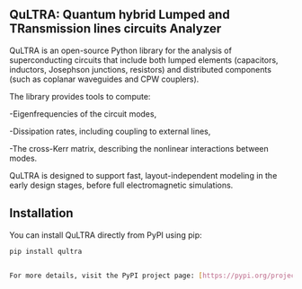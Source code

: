 ## QuLTRA:  Quantum hybrid Lumped and TRansmission lines circuits Analyzer
QuLTRA is an open-source Python library for the analysis of superconducting circuits that include both lumped elements (capacitors, inductors, Josephson junctions, resistors) and distributed components (such as coplanar waveguides and CPW couplers).

The library provides tools to compute:

-Eigenfrequencies of the circuit modes,

-Dissipation rates, including coupling to external lines,

-The cross-Kerr matrix, describing the nonlinear interactions between modes.

QuLTRA is designed to support fast, layout-independent modeling in the early design stages, before full electromagnetic simulations.

## Installation

You can install QuLTRA directly from PyPI using pip:

```bash
pip install qultra


For more details, visit the PyPI project page: [https://pypi.org/project/qultra/](https://pypi.org/project/qultra/)


